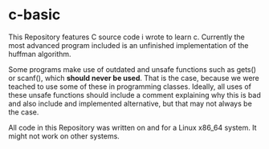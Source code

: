 # c-basic
This Repository features C source code i wrote to learn c. Currently the most advanced program included is an
unfinished implementation of the huffman algorithm.

Some programs make use of outdated and unsafe functions such as gets() or scanf(), which **should never be used**.
That is the case, because we were teached to use some of these in programming classes. Ideally, all uses
of these unsafe functions should include a comment explaining why this is bad and also include and implemented
alternative, but that may not always be the case.

All code in this Repository was written on and for a Linux x86_64 system. It might not work on other systems.
